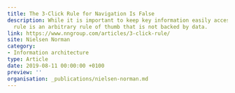 ```yaml
---
title: The 3-Click Rule for Navigation Is False
description: While it is important to keep key information easily accessible, the 3-click
  rule is an arbitrary rule of thumb that is not backed by data.
link: https://www.nngroup.com/articles/3-click-rule/
site: Nielsen Norman
category:
- Information architecture
type: Article
date: 2019-08-11 00:00:00 +0100
preview: ''
organisation: _publications/nielsen-norman.md
---
```

